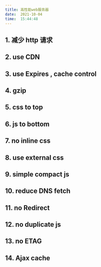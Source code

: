 ```yaml
---
title: 高性能web服务器  
date:  2021-10-04  
time:  15:44:48  
---
```


## 1. 减少 http 请求

## 2. use CDN

## 3. use Expires , cache control

## 4. gzip

## 5. css to top

## 6. js to bottom

## 7. no inline css

## 8. use external css

## 9. simple compact js

## 10. reduce DNS fetch

## 11. no Redirect

## 12. no duplicate js

## 13. no ETAG

## 14. Ajax cache 


